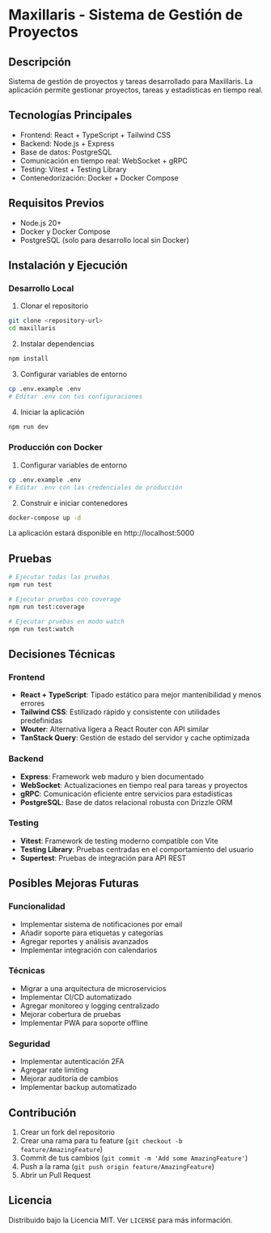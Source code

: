 # Maxillaris - Sistema de Gestión de Proyectos

## Descripción
Sistema de gestión de proyectos y tareas desarrollado para Maxillaris. La aplicación permite gestionar proyectos, tareas y estadísticas en tiempo real.

## Tecnologías Principales
- Frontend: React + TypeScript + Tailwind CSS
- Backend: Node.js + Express
- Base de datos: PostgreSQL
- Comunicación en tiempo real: WebSocket + gRPC
- Testing: Vitest + Testing Library
- Contenedorización: Docker + Docker Compose

## Requisitos Previos
- Node.js 20+
- Docker y Docker Compose
- PostgreSQL (solo para desarrollo local sin Docker)

## Instalación y Ejecución

### Desarrollo Local
1. Clonar el repositorio
```bash
git clone <repository-url>
cd maxillaris
```

2. Instalar dependencias
```bash
npm install
```

3. Configurar variables de entorno
```bash
cp .env.example .env
# Editar .env con tus configuraciones
```

4. Iniciar la aplicación
```bash
npm run dev
```

### Producción con Docker
1. Configurar variables de entorno
```bash
cp .env.example .env
# Editar .env con las credenciales de producción
```

2. Construir e iniciar contenedores
```bash
docker-compose up -d
```

La aplicación estará disponible en http://localhost:5000

## Pruebas
```bash
# Ejecutar todas las pruebas
npm run test

# Ejecutar pruebas con coverage
npm run test:coverage

# Ejecutar pruebas en modo watch
npm run test:watch
```

## Decisiones Técnicas

### Frontend
- **React + TypeScript**: Tipado estático para mejor mantenibilidad y menos errores
- **Tailwind CSS**: Estilizado rápido y consistente con utilidades predefinidas
- **Wouter**: Alternativa ligera a React Router con API similar
- **TanStack Query**: Gestión de estado del servidor y cache optimizada

### Backend
- **Express**: Framework web maduro y bien documentado
- **WebSocket**: Actualizaciones en tiempo real para tareas y proyectos
- **gRPC**: Comunicación eficiente entre servicios para estadísticas
- **PostgreSQL**: Base de datos relacional robusta con Drizzle ORM

### Testing
- **Vitest**: Framework de testing moderno compatible con Vite
- **Testing Library**: Pruebas centradas en el comportamiento del usuario
- **Supertest**: Pruebas de integración para API REST

## Posibles Mejoras Futuras

### Funcionalidad
- Implementar sistema de notificaciones por email
- Añadir soporte para etiquetas y categorías
- Agregar reportes y análisis avanzados
- Implementar integración con calendarios

### Técnicas
- Migrar a una arquitectura de microservicios
- Implementar CI/CD automatizado
- Agregar monitoreo y logging centralizado
- Mejorar cobertura de pruebas
- Implementar PWA para soporte offline

### Seguridad
- Implementar autenticación 2FA
- Agregar rate limiting
- Mejorar auditoría de cambios
- Implementar backup automatizado

## Contribución
1. Crear un fork del repositorio
2. Crear una rama para tu feature (`git checkout -b feature/AmazingFeature`)
3. Commit de tus cambios (`git commit -m 'Add some AmazingFeature'`)
4. Push a la rama (`git push origin feature/AmazingFeature`)
5. Abrir un Pull Request

## Licencia
Distribuido bajo la Licencia MIT. Ver `LICENSE` para más información.